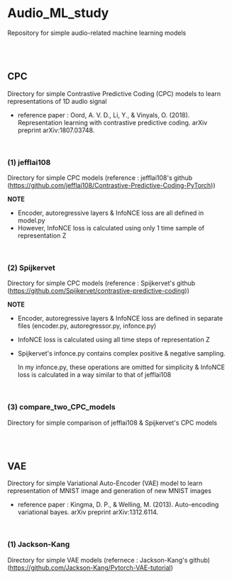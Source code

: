 # Audio_ML_study

Repository for simple audio-related machine learning models

<br/>
<br/>

## CPC

Directory for simple Contrastive Predictive Coding (CPC) models to learn representations of 1D audio signal
* reference paper : Oord, A. V. D., Li, Y., & Vinyals, O. (2018). Representation learning with contrastive predictive coding. arXiv preprint arXiv:1807.03748.

<br/>

### (1) jefflai108

Directory for simple CPC models (reference : jefflai108's github (https://github.com/jefflai108/Contrastive-Predictive-Coding-PyTorch))

**NOTE**
  * Encoder, autoregressive layers & InfoNCE loss are all defined in model.py
  * However, InfoNCE loss is calculated using only 1 time sample of representation Z

<br/>

### (2) Spijkervet

Directory for simple CPC models (reference : Spijkervet's github (https://github.com/Spijkervet/contrastive-predictive-coding))

**NOTE**
  * Encoder, autoregressive layers & InfoNCE loss are defined in separate files (encoder.py, autoregressor.py, infonce.py)
  * InfoNCE loss is calculated using all time steps of representation Z
  * Spijkervet's infonce.py contains complex positive & negative sampling.
    
    In my infonce.py, these operations are omitted for simplicity & InfoNCE loss is calculated in a way similar to that of jefflai108

<br/>

### (3) compare_two_CPC_models

Directory for simple comparison of jefflai108 & Spijkervet's CPC models


<br/>
<br/>


## VAE

Directory for simple Variational Auto-Encoder (VAE) model to learn representation of MNIST image and generation of new MNIST images
* reference paper : Kingma, D. P., & Welling, M. (2013). Auto-encoding variational bayes. arXiv preprint arXiv:1312.6114.

<br/>

### (1) Jackson-Kang

Directory for simple VAE models (refernece : Jackson-Kang's github)
(https://github.com/Jackson-Kang/Pytorch-VAE-tutorial)
